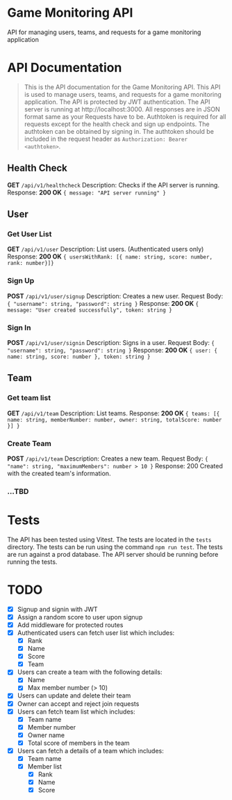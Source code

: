 # Game Monitoring API
API for managing users, teams, and requests for a game monitoring application

# API Documentation

> This is the API documentation for the Game Monitoring API. This API is used to manage users, teams, and requests for a game monitoring application. The API is protected by JWT authentication. The API server is running at http://localhost:3000. All responses are in JSON format same as your Requests have to be. Authtoken is required for all requests except for the health check and sign up endpoints. The authtoken can be obtained by signing in. The authtoken should be included in the request header as `Authorization: Bearer <authtoken>`.

## Health Check
**GET** `/api/v1/healthcheck`
Description: Checks if the API server is running.
Response: **200 OK** `{ message: "API server running" }`
## User
### Get User List
**GET** `/api/v1/user`
Description: List users. (Authenticated users only)
Response: **200 OK** `{ usersWithRank: [{ name: string, score: number, rank: number}]}`
### Sign Up
**POST** `/api/v1/user/signup`
Description: Creates a new user.
Request Body: `{ "username": string, "password": string }`
Response: **200 OK** `{ message: "User created successfully", token: string }`
### Sign In
**POST** `/api/v1/user/signin`
Description: Signs in a user.
Request Body: `{ "username": string, "password": string }`
Response: **200 OK** `{ user: { name: string, score: number }, token: string }`
## Team
### Get team list
**GET** `/api/v1/team`
Description: List teams.
Response: **200 OK** `{ teams: [{ name: string, memberNumber: number, owner: string, totalScore: number }] }`
### Create Team
**POST** `/api/v1/team`
Description: Creates a new team.
Request Body: `{ "name": string, "maximumMembers": number > 10 }`
Response: 200 Created with the created team's information.

### ...TBD

# Tests
The API has been tested using Vitest. The tests are located in the `tests` directory. The tests can be run using the command `npm run test`. The tests are run against a prod database. The API server should be running before running the tests.

# TODO

- [x] Signup and signin with JWT
- [x] Assign a random score to user upon signup
- [x] Add middleware for protected routes
- [x] Authenticated users can fetch user list which includes:
  - [x] Rank
  - [x] Name
  - [x] Score
  - [x] Team
- [x] Users can create a team with the following details:
  - [x] Name
  - [x] Max member number (> 10)
- [x] Users can update and delete their team
- [x] Owner can accept and reject join requests
- [x] Users can fetch team list which includes:
  - [x] Team name
  - [x] Member number
  - [x] Owner name
  - [x] Total score of members in the team
- [x] Users can fetch a details of a team which includes:
  - [x] Team name
  - [x] Member list
    - [x] Rank
    - [x] Name
    - [x] Score
